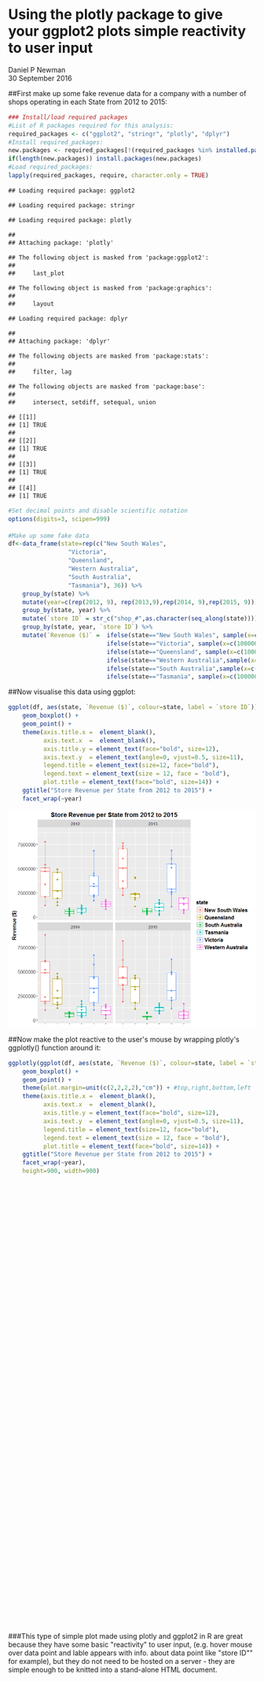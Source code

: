 # Using the plotly package to give your ggplot2 plots simple reactivity to user input
Daniel P Newman  
30 September 2016  

##First make up some fake revenue data for a company with a number of shops operating in each State from 2012 to 2015:

```r
### Install/load required packages
#List of R packages required for this analysis:
required_packages <- c("ggplot2", "stringr", "plotly", "dplyr")
#Install required_packages:
new.packages <- required_packages[!(required_packages %in% installed.packages()[,"Package"])]
if(length(new.packages)) install.packages(new.packages)
#Load required_packages:
lapply(required_packages, require, character.only = TRUE)
```

```
## Loading required package: ggplot2
```

```
## Loading required package: stringr
```

```
## Loading required package: plotly
```

```
## 
## Attaching package: 'plotly'
```

```
## The following object is masked from 'package:ggplot2':
## 
##     last_plot
```

```
## The following object is masked from 'package:graphics':
## 
##     layout
```

```
## Loading required package: dplyr
```

```
## 
## Attaching package: 'dplyr'
```

```
## The following objects are masked from 'package:stats':
## 
##     filter, lag
```

```
## The following objects are masked from 'package:base':
## 
##     intersect, setdiff, setequal, union
```

```
## [[1]]
## [1] TRUE
## 
## [[2]]
## [1] TRUE
## 
## [[3]]
## [1] TRUE
## 
## [[4]]
## [1] TRUE
```

```r
#Set decimal points and disable scientific notation
options(digits=3, scipen=999) 

#Make up some fake data
df<-data_frame(state=rep(c("New South Wales", 
                 "Victoria", 
                 "Queensland",
                 "Western Australia",
                 "South Australia",
                 "Tasmania"), 36)) %>%
    group_by(state) %>%
    mutate(year=c(rep(2012, 9), rep(2013,9),rep(2014, 9),rep(2015, 9))) %>%
    group_by(state, year) %>%
    mutate(`store ID` = str_c("shop_#",as.character(seq_along(state)))) %>%
    group_by(state, year, `store ID`) %>%
    mutate(`Revenue ($)` =  ifelse(state=="New South Wales", sample(x=c(1000000:9000000), 1),
                            ifelse(state=="Victoria", sample(x=c(1000000:7000000), 1),
                            ifelse(state=="Queensland", sample(x=c(1000000:5000000), 1),
                            ifelse(state=="Western Australia",sample(x=c(100000:2000000), 1),
                            ifelse(state=="South Australia",sample(x=c(100000:900000), 1),       
                            ifelse(state=="Tasmania", sample(x=c(100000:2000000), 1), NA)))))))
```

##Now visualise this data using ggplot: 

```r
ggplot(df, aes(state, `Revenue ($)`, colour=state, label = `store ID`)) +
    geom_boxplot() + 
    geom_point() +
    theme(axis.title.x =  element_blank(),
          axis.text.x  =  element_blank(), 
          axis.title.y = element_text(face="bold", size=12),
          axis.text.y  = element_text(angle=0, vjust=0.5, size=11),
          legend.title = element_text(size=12, face="bold"),
          legend.text = element_text(size = 12, face = "bold"),
          plot.title = element_text(face="bold", size=14)) + 
    ggtitle("Store Revenue per State from 2012 to 2015") +
    facet_wrap(~year)
```

![](2016-09-30-plotly-example_files/figure-html/Plot1-1.png)<!-- -->

##Now make the plot reactive to the user's mouse by wrapping plotly's ggplotly() function around it:

```r
ggplotly(ggplot(df, aes(state, `Revenue ($)`, colour=state, label = `store ID`)) +
    geom_boxplot() + 
    geom_point() +
    theme(plot.margin=unit(c(2,2,2,2),"cm")) + #top,right,bottom,left 
    theme(axis.title.x =  element_blank(),
          axis.text.x  =  element_blank(), 
          axis.title.y = element_text(face="bold", size=12),
          axis.text.y  = element_text(angle=0, vjust=0.5, size=11),
          legend.title = element_text(size=12, face="bold"),
          legend.text = element_text(size = 12, face = "bold"),
          plot.title = element_text(face="bold", size=14)) +
    ggtitle("Store Revenue per State from 2012 to 2015") +
    facet_wrap(~year),
    height=900, width=900)
```

<div id="htmlwidget-3e02d2d2ef158336a219" style="width:900px;height:900px;" class="plotly html-widget"></div>
<script type="application/json" data-for="htmlwidget-3e02d2d2ef158336a219">{"x":{"data":[{"x":[1,1,1,1,1,1,1,1,1],"y":[7313343,1731449,8847005,5464241,3763223,7998764,2904799,6166145,4188997],"type":"box","hoverinfo":"y","fillcolor":"rgba(255,255,255,1)","marker":{"opacity":null,"outliercolor":"rgba(0,0,0,1)","line":{"width":1.88976377952756,"color":"rgba(0,0,0,1)"},"size":5.66929133858268},"line":{"color":"rgba(248,118,109,1)","width":1.88976377952756},"name":"New South Wales","legendgroup":"New South Wales","showlegend":true,"xaxis":"x","yaxis":"y"},{"x":[2,2,2,2,2,2,2,2,2],"y":[4989367,4424506,3407838,2908308,3623959,4662990,4275205,3081510,1177359],"type":"box","hoverinfo":"y","fillcolor":"rgba(255,255,255,1)","marker":{"opacity":null,"outliercolor":"rgba(0,0,0,1)","line":{"width":1.88976377952756,"color":"rgba(0,0,0,1)"},"size":5.66929133858268},"line":{"color":"rgba(183,159,0,1)","width":1.88976377952756},"name":"Queensland","legendgroup":"Queensland","showlegend":true,"xaxis":"x","yaxis":"y"},{"x":[3,3,3,3,3,3,3,3,3],"y":[757824,458020,678567,849937,568805,341665,441086,461988,761228],"type":"box","hoverinfo":"y","fillcolor":"rgba(255,255,255,1)","marker":{"opacity":null,"outliercolor":"rgba(0,0,0,1)","line":{"width":1.88976377952756,"color":"rgba(0,0,0,1)"},"size":5.66929133858268},"line":{"color":"rgba(0,186,56,1)","width":1.88976377952756},"name":"South Australia","legendgroup":"South Australia","showlegend":true,"xaxis":"x","yaxis":"y"},{"x":[4,4,4,4,4,4,4,4,4],"y":[146868,1374366,532720,814384,1650289,326607,913982,1848397,102296],"type":"box","hoverinfo":"y","fillcolor":"rgba(255,255,255,1)","marker":{"opacity":null,"outliercolor":"rgba(0,0,0,1)","line":{"width":1.88976377952756,"color":"rgba(0,0,0,1)"},"size":5.66929133858268},"line":{"color":"rgba(0,191,196,1)","width":1.88976377952756},"name":"Tasmania","legendgroup":"Tasmania","showlegend":true,"xaxis":"x","yaxis":"y"},{"x":[5,5,5,5,5,5,5,5,5],"y":[6816973,2981734,6152591,4671577,6601864,4678485,2643062,2729420,5526149],"type":"box","hoverinfo":"y","fillcolor":"rgba(255,255,255,1)","marker":{"opacity":null,"outliercolor":"rgba(0,0,0,1)","line":{"width":1.88976377952756,"color":"rgba(0,0,0,1)"},"size":5.66929133858268},"line":{"color":"rgba(97,156,255,1)","width":1.88976377952756},"name":"Victoria","legendgroup":"Victoria","showlegend":true,"xaxis":"x","yaxis":"y"},{"x":[6,6,6,6,6,6,6,6,6],"y":[1355139,1401606,570122,336740,1411083,1242263,1304108,465611,122699],"type":"box","hoverinfo":"y","fillcolor":"rgba(255,255,255,1)","marker":{"opacity":null,"outliercolor":"rgba(0,0,0,1)","line":{"width":1.88976377952756,"color":"rgba(0,0,0,1)"},"size":5.66929133858268},"line":{"color":"rgba(245,100,227,1)","width":1.88976377952756},"name":"Western Australia","legendgroup":"Western Australia","showlegend":true,"xaxis":"x","yaxis":"y"},{"x":[1,1,1,1,1,1,1,1,1],"y":[8582332,6660871,7462682,4610457,6378403,2636891,7996154,2279011,8643157],"type":"box","hoverinfo":"y","fillcolor":"rgba(255,255,255,1)","marker":{"opacity":null,"outliercolor":"rgba(0,0,0,1)","line":{"width":1.88976377952756,"color":"rgba(0,0,0,1)"},"size":5.66929133858268},"line":{"color":"rgba(248,118,109,1)","width":1.88976377952756},"name":"New South Wales","legendgroup":"New South Wales","showlegend":false,"xaxis":"x2","yaxis":"y"},{"x":[2,2,2,2,2,2,2,2,2],"y":[4475425,1758248,2793813,1274602,4739395,4387394,1783278,3599623,1638226],"type":"box","hoverinfo":"y","fillcolor":"rgba(255,255,255,1)","marker":{"opacity":null,"outliercolor":"rgba(0,0,0,1)","line":{"width":1.88976377952756,"color":"rgba(0,0,0,1)"},"size":5.66929133858268},"line":{"color":"rgba(183,159,0,1)","width":1.88976377952756},"name":"Queensland","legendgroup":"Queensland","showlegend":false,"xaxis":"x2","yaxis":"y"},{"x":[3,3,3,3,3,3,3,3,3],"y":[828476,468467,455436,238737,583943,657346,136881,475137,823784],"type":"box","hoverinfo":"y","fillcolor":"rgba(255,255,255,1)","marker":{"opacity":null,"outliercolor":"rgba(0,0,0,1)","line":{"width":1.88976377952756,"color":"rgba(0,0,0,1)"},"size":5.66929133858268},"line":{"color":"rgba(0,186,56,1)","width":1.88976377952756},"name":"South Australia","legendgroup":"South Australia","showlegend":false,"xaxis":"x2","yaxis":"y"},{"x":[4,4,4,4,4,4,4,4,4],"y":[658621,332227,603198,753438,877942,755878,215063,624096,1795217],"type":"box","hoverinfo":"y","fillcolor":"rgba(255,255,255,1)","marker":{"opacity":null,"outliercolor":"rgba(0,0,0,1)","line":{"width":1.88976377952756,"color":"rgba(0,0,0,1)"},"size":5.66929133858268},"line":{"color":"rgba(0,191,196,1)","width":1.88976377952756},"name":"Tasmania","legendgroup":"Tasmania","showlegend":false,"xaxis":"x2","yaxis":"y"},{"x":[5,5,5,5,5,5,5,5,5],"y":[2724007,4378011,3241166,6498382,4106210,1022292,4490969,2337199,3880887],"type":"box","hoverinfo":"y","fillcolor":"rgba(255,255,255,1)","marker":{"opacity":null,"outliercolor":"rgba(0,0,0,1)","line":{"width":1.88976377952756,"color":"rgba(0,0,0,1)"},"size":5.66929133858268},"line":{"color":"rgba(97,156,255,1)","width":1.88976377952756},"name":"Victoria","legendgroup":"Victoria","showlegend":false,"xaxis":"x2","yaxis":"y"},{"x":[6,6,6,6,6,6,6,6,6],"y":[111648,1820356,1479090,803280,591279,175053,1897822,181642,1110222],"type":"box","hoverinfo":"y","fillcolor":"rgba(255,255,255,1)","marker":{"opacity":null,"outliercolor":"rgba(0,0,0,1)","line":{"width":1.88976377952756,"color":"rgba(0,0,0,1)"},"size":5.66929133858268},"line":{"color":"rgba(245,100,227,1)","width":1.88976377952756},"name":"Western Australia","legendgroup":"Western Australia","showlegend":false,"xaxis":"x2","yaxis":"y"},{"x":[1,1,1,1,1,1,1,1,1],"y":[6021338,1655223,5439082,7385881,4804136,4933584,8705168,7105247,4753527],"type":"box","hoverinfo":"y","fillcolor":"rgba(255,255,255,1)","marker":{"opacity":null,"outliercolor":"rgba(0,0,0,1)","line":{"width":1.88976377952756,"color":"rgba(0,0,0,1)"},"size":5.66929133858268},"line":{"color":"rgba(248,118,109,1)","width":1.88976377952756},"name":"New South Wales","legendgroup":"New South Wales","showlegend":false,"xaxis":"x","yaxis":"y2"},{"x":[2,2,2,2,2,2,2,2,2],"y":[3559351,1207971,4809086,4613683,1003759,4324514,3157916,2866660,3103552],"type":"box","hoverinfo":"y","fillcolor":"rgba(255,255,255,1)","marker":{"opacity":null,"outliercolor":"rgba(0,0,0,1)","line":{"width":1.88976377952756,"color":"rgba(0,0,0,1)"},"size":5.66929133858268},"line":{"color":"rgba(183,159,0,1)","width":1.88976377952756},"name":"Queensland","legendgroup":"Queensland","showlegend":false,"xaxis":"x","yaxis":"y2"},{"x":[3,3,3,3,3,3,3,3,3],"y":[237285,799983,841242,276907,490220,171013,710194,141357,747833],"type":"box","hoverinfo":"y","fillcolor":"rgba(255,255,255,1)","marker":{"opacity":null,"outliercolor":"rgba(0,0,0,1)","line":{"width":1.88976377952756,"color":"rgba(0,0,0,1)"},"size":5.66929133858268},"line":{"color":"rgba(0,186,56,1)","width":1.88976377952756},"name":"South Australia","legendgroup":"South Australia","showlegend":false,"xaxis":"x","yaxis":"y2"},{"x":[4,4,4,4,4,4,4,4,4],"y":[179745,987276,1944491,519176,242665,381267,1418597,1705626,354819],"type":"box","hoverinfo":"y","fillcolor":"rgba(255,255,255,1)","marker":{"opacity":null,"outliercolor":"rgba(0,0,0,1)","line":{"width":1.88976377952756,"color":"rgba(0,0,0,1)"},"size":5.66929133858268},"line":{"color":"rgba(0,191,196,1)","width":1.88976377952756},"name":"Tasmania","legendgroup":"Tasmania","showlegend":false,"xaxis":"x","yaxis":"y2"},{"x":[5,5,5,5,5,5,5,5,5],"y":[3869576,4823623,6455313,1133583,2841300,6816103,5318405,4931984,5160908],"type":"box","hoverinfo":"y","fillcolor":"rgba(255,255,255,1)","marker":{"opacity":null,"outliercolor":"rgba(0,0,0,1)","line":{"width":1.88976377952756,"color":"rgba(0,0,0,1)"},"size":5.66929133858268},"line":{"color":"rgba(97,156,255,1)","width":1.88976377952756},"name":"Victoria","legendgroup":"Victoria","showlegend":false,"xaxis":"x","yaxis":"y2"},{"x":[6,6,6,6,6,6,6,6,6],"y":[1485637,210974,1059854,1558759,1737786,1539514,1679145,410373,325452],"type":"box","hoverinfo":"y","fillcolor":"rgba(255,255,255,1)","marker":{"opacity":null,"outliercolor":"rgba(0,0,0,1)","line":{"width":1.88976377952756,"color":"rgba(0,0,0,1)"},"size":5.66929133858268},"line":{"color":"rgba(245,100,227,1)","width":1.88976377952756},"name":"Western Australia","legendgroup":"Western Australia","showlegend":false,"xaxis":"x","yaxis":"y2"},{"x":[1,1,1,1,1,1,1,1,1],"y":[1089228,6498911,8100485,4057074,7384208,4721676,8752538,3113789,3558434],"type":"box","hoverinfo":"y","fillcolor":"rgba(255,255,255,1)","marker":{"opacity":null,"outliercolor":"rgba(0,0,0,1)","line":{"width":1.88976377952756,"color":"rgba(0,0,0,1)"},"size":5.66929133858268},"line":{"color":"rgba(248,118,109,1)","width":1.88976377952756},"name":"New South Wales","legendgroup":"New South Wales","showlegend":false,"xaxis":"x2","yaxis":"y2"},{"x":[2,2,2,2,2,2,2,2,2],"y":[4239735,4540136,4517924,1923726,1319052,1304241,3313755,1656062,3714695],"type":"box","hoverinfo":"y","fillcolor":"rgba(255,255,255,1)","marker":{"opacity":null,"outliercolor":"rgba(0,0,0,1)","line":{"width":1.88976377952756,"color":"rgba(0,0,0,1)"},"size":5.66929133858268},"line":{"color":"rgba(183,159,0,1)","width":1.88976377952756},"name":"Queensland","legendgroup":"Queensland","showlegend":false,"xaxis":"x2","yaxis":"y2"},{"x":[3,3,3,3,3,3,3,3,3],"y":[231544,145334,860561,670250,442624,208712,744420,827653,438917],"type":"box","hoverinfo":"y","fillcolor":"rgba(255,255,255,1)","marker":{"opacity":null,"outliercolor":"rgba(0,0,0,1)","line":{"width":1.88976377952756,"color":"rgba(0,0,0,1)"},"size":5.66929133858268},"line":{"color":"rgba(0,186,56,1)","width":1.88976377952756},"name":"South Australia","legendgroup":"South Australia","showlegend":false,"xaxis":"x2","yaxis":"y2"},{"x":[4,4,4,4,4,4,4,4,4],"y":[1591416,1893466,330925,1718566,1186320,314319,540861,1579510,1993179],"type":"box","hoverinfo":"y","fillcolor":"rgba(255,255,255,1)","marker":{"opacity":null,"outliercolor":"rgba(0,0,0,1)","line":{"width":1.88976377952756,"color":"rgba(0,0,0,1)"},"size":5.66929133858268},"line":{"color":"rgba(0,191,196,1)","width":1.88976377952756},"name":"Tasmania","legendgroup":"Tasmania","showlegend":false,"xaxis":"x2","yaxis":"y2"},{"x":[5,5,5,5,5,5,5,5,5],"y":[5357163,3776306,2118319,5903113,4556181,5097978,5338314,6021176,5082435],"type":"box","hoverinfo":"y","fillcolor":"rgba(255,255,255,1)","marker":{"opacity":null,"outliercolor":"rgba(0,0,0,1)","line":{"width":1.88976377952756,"color":"rgba(0,0,0,1)"},"size":5.66929133858268},"line":{"color":"rgba(97,156,255,1)","width":1.88976377952756},"name":"Victoria","legendgroup":"Victoria","showlegend":false,"xaxis":"x2","yaxis":"y2"},{"x":[6,6,6,6,6,6,6,6,6],"y":[1847364,1945235,101991,241995,458773,1219145,766228,1706321,711479],"type":"box","hoverinfo":"y","fillcolor":"rgba(255,255,255,1)","marker":{"opacity":null,"outliercolor":"rgba(0,0,0,1)","line":{"width":1.88976377952756,"color":"rgba(0,0,0,1)"},"size":5.66929133858268},"line":{"color":"rgba(245,100,227,1)","width":1.88976377952756},"name":"Western Australia","legendgroup":"Western Australia","showlegend":false,"xaxis":"x2","yaxis":"y2"},{"x":[1,1,1,1,1,1,1,1,1],"y":[7313343,7998764,4188997,1731449,5464241,3763223,6166145,8847005,2904799],"text":["state: New South Wales<br>`Revenue ($)`: 7313343<br>state: New South Wales<br>`store ID`: shop_#1","state: New South Wales<br>`Revenue ($)`: 7998764<br>state: New South Wales<br>`store ID`: shop_#2","state: New South Wales<br>`Revenue ($)`: 4188997<br>state: New South Wales<br>`store ID`: shop_#3","state: New South Wales<br>`Revenue ($)`: 1731449<br>state: New South Wales<br>`store ID`: shop_#4","state: New South Wales<br>`Revenue ($)`: 5464241<br>state: New South Wales<br>`store ID`: shop_#5","state: New South Wales<br>`Revenue ($)`: 3763223<br>state: New South Wales<br>`store ID`: shop_#6","state: New South Wales<br>`Revenue ($)`: 6166145<br>state: New South Wales<br>`store ID`: shop_#7","state: New South Wales<br>`Revenue ($)`: 8847005<br>state: New South Wales<br>`store ID`: shop_#8","state: New South Wales<br>`Revenue ($)`: 2904799<br>state: New South Wales<br>`store ID`: shop_#9"],"key":null,"type":"scatter","mode":"markers","marker":{"autocolorscale":false,"color":"rgba(248,118,109,1)","opacity":1,"size":5.66929133858268,"symbol":"circle","line":{"width":1.88976377952756,"color":"rgba(248,118,109,1)"}},"name":"New South Wales","legendgroup":"New South Wales","showlegend":false,"xaxis":"x","yaxis":"y","hoverinfo":"text"},{"x":[2,2,2,2,2,2,2,2,2],"y":[3407838,3623959,4989367,4662990,4275205,3081510,1177359,2908308,4424506],"text":["state: Queensland<br>`Revenue ($)`: 3407838<br>state: Queensland<br>`store ID`: shop_#1","state: Queensland<br>`Revenue ($)`: 3623959<br>state: Queensland<br>`store ID`: shop_#2","state: Queensland<br>`Revenue ($)`: 4989367<br>state: Queensland<br>`store ID`: shop_#3","state: Queensland<br>`Revenue ($)`: 4662990<br>state: Queensland<br>`store ID`: shop_#4","state: Queensland<br>`Revenue ($)`: 4275205<br>state: Queensland<br>`store ID`: shop_#5","state: Queensland<br>`Revenue ($)`: 3081510<br>state: Queensland<br>`store ID`: shop_#6","state: Queensland<br>`Revenue ($)`: 1177359<br>state: Queensland<br>`store ID`: shop_#7","state: Queensland<br>`Revenue ($)`: 2908308<br>state: Queensland<br>`store ID`: shop_#8","state: Queensland<br>`Revenue ($)`: 4424506<br>state: Queensland<br>`store ID`: shop_#9"],"key":null,"type":"scatter","mode":"markers","marker":{"autocolorscale":false,"color":"rgba(183,159,0,1)","opacity":1,"size":5.66929133858268,"symbol":"circle","line":{"width":1.88976377952756,"color":"rgba(183,159,0,1)"}},"name":"Queensland","legendgroup":"Queensland","showlegend":false,"xaxis":"x","yaxis":"y","hoverinfo":"text"},{"x":[3,3,3,3,3,3,3,3,3],"y":[441086,461988,458020,849937,757824,678567,568805,341665,761228],"text":["state: South Australia<br>`Revenue ($)`: 441086<br>state: South Australia<br>`store ID`: shop_#1","state: South Australia<br>`Revenue ($)`: 461988<br>state: South Australia<br>`store ID`: shop_#2","state: South Australia<br>`Revenue ($)`: 458020<br>state: South Australia<br>`store ID`: shop_#3","state: South Australia<br>`Revenue ($)`: 849937<br>state: South Australia<br>`store ID`: shop_#4","state: South Australia<br>`Revenue ($)`: 757824<br>state: South Australia<br>`store ID`: shop_#5","state: South Australia<br>`Revenue ($)`: 678567<br>state: South Australia<br>`store ID`: shop_#6","state: South Australia<br>`Revenue ($)`: 568805<br>state: South Australia<br>`store ID`: shop_#7","state: South Australia<br>`Revenue ($)`: 341665<br>state: South Australia<br>`store ID`: shop_#8","state: South Australia<br>`Revenue ($)`: 761228<br>state: South Australia<br>`store ID`: shop_#9"],"key":null,"type":"scatter","mode":"markers","marker":{"autocolorscale":false,"color":"rgba(0,186,56,1)","opacity":1,"size":5.66929133858268,"symbol":"circle","line":{"width":1.88976377952756,"color":"rgba(0,186,56,1)"}},"name":"South Australia","legendgroup":"South Australia","showlegend":false,"xaxis":"x","yaxis":"y","hoverinfo":"text"},{"x":[4,4,4,4,4,4,4,4,4],"y":[532720,913982,1374366,1650289,326607,1848397,146868,814384,102296],"text":["state: Tasmania<br>`Revenue ($)`: 532720<br>state: Tasmania<br>`store ID`: shop_#1","state: Tasmania<br>`Revenue ($)`: 913982<br>state: Tasmania<br>`store ID`: shop_#2","state: Tasmania<br>`Revenue ($)`: 1374366<br>state: Tasmania<br>`store ID`: shop_#3","state: Tasmania<br>`Revenue ($)`: 1650289<br>state: Tasmania<br>`store ID`: shop_#4","state: Tasmania<br>`Revenue ($)`: 326607<br>state: Tasmania<br>`store ID`: shop_#5","state: Tasmania<br>`Revenue ($)`: 1848397<br>state: Tasmania<br>`store ID`: shop_#6","state: Tasmania<br>`Revenue ($)`: 146868<br>state: Tasmania<br>`store ID`: shop_#7","state: Tasmania<br>`Revenue ($)`: 814384<br>state: Tasmania<br>`store ID`: shop_#8","state: Tasmania<br>`Revenue ($)`: 102296<br>state: Tasmania<br>`store ID`: shop_#9"],"key":null,"type":"scatter","mode":"markers","marker":{"autocolorscale":false,"color":"rgba(0,191,196,1)","opacity":1,"size":5.66929133858268,"symbol":"circle","line":{"width":1.88976377952756,"color":"rgba(0,191,196,1)"}},"name":"Tasmania","legendgroup":"Tasmania","showlegend":false,"xaxis":"x","yaxis":"y","hoverinfo":"text"},{"x":[5,5,5,5,5,5,5,5,5],"y":[6816973,4671577,6601864,2643062,5526149,4678485,2729420,2981734,6152591],"text":["state: Victoria<br>`Revenue ($)`: 6816973<br>state: Victoria<br>`store ID`: shop_#1","state: Victoria<br>`Revenue ($)`: 4671577<br>state: Victoria<br>`store ID`: shop_#2","state: Victoria<br>`Revenue ($)`: 6601864<br>state: Victoria<br>`store ID`: shop_#3","state: Victoria<br>`Revenue ($)`: 2643062<br>state: Victoria<br>`store ID`: shop_#4","state: Victoria<br>`Revenue ($)`: 5526149<br>state: Victoria<br>`store ID`: shop_#5","state: Victoria<br>`Revenue ($)`: 4678485<br>state: Victoria<br>`store ID`: shop_#6","state: Victoria<br>`Revenue ($)`: 2729420<br>state: Victoria<br>`store ID`: shop_#7","state: Victoria<br>`Revenue ($)`: 2981734<br>state: Victoria<br>`store ID`: shop_#8","state: Victoria<br>`Revenue ($)`: 6152591<br>state: Victoria<br>`store ID`: shop_#9"],"key":null,"type":"scatter","mode":"markers","marker":{"autocolorscale":false,"color":"rgba(97,156,255,1)","opacity":1,"size":5.66929133858268,"symbol":"circle","line":{"width":1.88976377952756,"color":"rgba(97,156,255,1)"}},"name":"Victoria","legendgroup":"Victoria","showlegend":false,"xaxis":"x","yaxis":"y","hoverinfo":"text"},{"x":[6,6,6,6,6,6,6,6,6],"y":[465611,1242263,1355139,1401606,570122,336740,122699,1411083,1304108],"text":["state: Western Australia<br>`Revenue ($)`: 465611<br>state: Western Australia<br>`store ID`: shop_#1","state: Western Australia<br>`Revenue ($)`: 1242263<br>state: Western Australia<br>`store ID`: shop_#2","state: Western Australia<br>`Revenue ($)`: 1355139<br>state: Western Australia<br>`store ID`: shop_#3","state: Western Australia<br>`Revenue ($)`: 1401606<br>state: Western Australia<br>`store ID`: shop_#4","state: Western Australia<br>`Revenue ($)`: 570122<br>state: Western Australia<br>`store ID`: shop_#5","state: Western Australia<br>`Revenue ($)`: 336740<br>state: Western Australia<br>`store ID`: shop_#6","state: Western Australia<br>`Revenue ($)`: 122699<br>state: Western Australia<br>`store ID`: shop_#7","state: Western Australia<br>`Revenue ($)`: 1411083<br>state: Western Australia<br>`store ID`: shop_#8","state: Western Australia<br>`Revenue ($)`: 1304108<br>state: Western Australia<br>`store ID`: shop_#9"],"key":null,"type":"scatter","mode":"markers","marker":{"autocolorscale":false,"color":"rgba(245,100,227,1)","opacity":1,"size":5.66929133858268,"symbol":"circle","line":{"width":1.88976377952756,"color":"rgba(245,100,227,1)"}},"name":"Western Australia","legendgroup":"Western Australia","showlegend":false,"xaxis":"x","yaxis":"y","hoverinfo":"text"},{"x":[1,1,1,1,1,1,1,1,1],"y":[8582332,2636891,8643157,6660871,4610457,6378403,2279011,7462682,7996154],"text":["state: New South Wales<br>`Revenue ($)`: 8582332<br>state: New South Wales<br>`store ID`: shop_#1","state: New South Wales<br>`Revenue ($)`: 2636891<br>state: New South Wales<br>`store ID`: shop_#2","state: New South Wales<br>`Revenue ($)`: 8643157<br>state: New South Wales<br>`store ID`: shop_#3","state: New South Wales<br>`Revenue ($)`: 6660871<br>state: New South Wales<br>`store ID`: shop_#4","state: New South Wales<br>`Revenue ($)`: 4610457<br>state: New South Wales<br>`store ID`: shop_#5","state: New South Wales<br>`Revenue ($)`: 6378403<br>state: New South Wales<br>`store ID`: shop_#6","state: New South Wales<br>`Revenue ($)`: 2279011<br>state: New South Wales<br>`store ID`: shop_#7","state: New South Wales<br>`Revenue ($)`: 7462682<br>state: New South Wales<br>`store ID`: shop_#8","state: New South Wales<br>`Revenue ($)`: 7996154<br>state: New South Wales<br>`store ID`: shop_#9"],"key":null,"type":"scatter","mode":"markers","marker":{"autocolorscale":false,"color":"rgba(248,118,109,1)","opacity":1,"size":5.66929133858268,"symbol":"circle","line":{"width":1.88976377952756,"color":"rgba(248,118,109,1)"}},"name":"New South Wales","legendgroup":"New South Wales","showlegend":false,"xaxis":"x2","yaxis":"y","hoverinfo":"text"},{"x":[2,2,2,2,2,2,2,2,2],"y":[2793813,4739395,4475425,4387394,1783278,3599623,1638226,1274602,1758248],"text":["state: Queensland<br>`Revenue ($)`: 2793813<br>state: Queensland<br>`store ID`: shop_#1","state: Queensland<br>`Revenue ($)`: 4739395<br>state: Queensland<br>`store ID`: shop_#2","state: Queensland<br>`Revenue ($)`: 4475425<br>state: Queensland<br>`store ID`: shop_#3","state: Queensland<br>`Revenue ($)`: 4387394<br>state: Queensland<br>`store ID`: shop_#4","state: Queensland<br>`Revenue ($)`: 1783278<br>state: Queensland<br>`store ID`: shop_#5","state: Queensland<br>`Revenue ($)`: 3599623<br>state: Queensland<br>`store ID`: shop_#6","state: Queensland<br>`Revenue ($)`: 1638226<br>state: Queensland<br>`store ID`: shop_#7","state: Queensland<br>`Revenue ($)`: 1274602<br>state: Queensland<br>`store ID`: shop_#8","state: Queensland<br>`Revenue ($)`: 1758248<br>state: Queensland<br>`store ID`: shop_#9"],"key":null,"type":"scatter","mode":"markers","marker":{"autocolorscale":false,"color":"rgba(183,159,0,1)","opacity":1,"size":5.66929133858268,"symbol":"circle","line":{"width":1.88976377952756,"color":"rgba(183,159,0,1)"}},"name":"Queensland","legendgroup":"Queensland","showlegend":false,"xaxis":"x2","yaxis":"y","hoverinfo":"text"},{"x":[3,3,3,3,3,3,3,3,3],"y":[136881,475137,468467,238737,828476,455436,583943,657346,823784],"text":["state: South Australia<br>`Revenue ($)`: 136881<br>state: South Australia<br>`store ID`: shop_#1","state: South Australia<br>`Revenue ($)`: 475137<br>state: South Australia<br>`store ID`: shop_#2","state: South Australia<br>`Revenue ($)`: 468467<br>state: South Australia<br>`store ID`: shop_#3","state: South Australia<br>`Revenue ($)`: 238737<br>state: South Australia<br>`store ID`: shop_#4","state: South Australia<br>`Revenue ($)`: 828476<br>state: South Australia<br>`store ID`: shop_#5","state: South Australia<br>`Revenue ($)`: 455436<br>state: South Australia<br>`store ID`: shop_#6","state: South Australia<br>`Revenue ($)`: 583943<br>state: South Australia<br>`store ID`: shop_#7","state: South Australia<br>`Revenue ($)`: 657346<br>state: South Australia<br>`store ID`: shop_#8","state: South Australia<br>`Revenue ($)`: 823784<br>state: South Australia<br>`store ID`: shop_#9"],"key":null,"type":"scatter","mode":"markers","marker":{"autocolorscale":false,"color":"rgba(0,186,56,1)","opacity":1,"size":5.66929133858268,"symbol":"circle","line":{"width":1.88976377952756,"color":"rgba(0,186,56,1)"}},"name":"South Australia","legendgroup":"South Australia","showlegend":false,"xaxis":"x2","yaxis":"y","hoverinfo":"text"},{"x":[4,4,4,4,4,4,4,4,4],"y":[603198,215063,332227,877942,755878,624096,658621,753438,1795217],"text":["state: Tasmania<br>`Revenue ($)`: 603198<br>state: Tasmania<br>`store ID`: shop_#1","state: Tasmania<br>`Revenue ($)`: 215063<br>state: Tasmania<br>`store ID`: shop_#2","state: Tasmania<br>`Revenue ($)`: 332227<br>state: Tasmania<br>`store ID`: shop_#3","state: Tasmania<br>`Revenue ($)`: 877942<br>state: Tasmania<br>`store ID`: shop_#4","state: Tasmania<br>`Revenue ($)`: 755878<br>state: Tasmania<br>`store ID`: shop_#5","state: Tasmania<br>`Revenue ($)`: 624096<br>state: Tasmania<br>`store ID`: shop_#6","state: Tasmania<br>`Revenue ($)`: 658621<br>state: Tasmania<br>`store ID`: shop_#7","state: Tasmania<br>`Revenue ($)`: 753438<br>state: Tasmania<br>`store ID`: shop_#8","state: Tasmania<br>`Revenue ($)`: 1795217<br>state: Tasmania<br>`store ID`: shop_#9"],"key":null,"type":"scatter","mode":"markers","marker":{"autocolorscale":false,"color":"rgba(0,191,196,1)","opacity":1,"size":5.66929133858268,"symbol":"circle","line":{"width":1.88976377952756,"color":"rgba(0,191,196,1)"}},"name":"Tasmania","legendgroup":"Tasmania","showlegend":false,"xaxis":"x2","yaxis":"y","hoverinfo":"text"},{"x":[5,5,5,5,5,5,5,5,5],"y":[2724007,6498382,4106210,4490969,3880887,1022292,2337199,4378011,3241166],"text":["state: Victoria<br>`Revenue ($)`: 2724007<br>state: Victoria<br>`store ID`: shop_#1","state: Victoria<br>`Revenue ($)`: 6498382<br>state: Victoria<br>`store ID`: shop_#2","state: Victoria<br>`Revenue ($)`: 4106210<br>state: Victoria<br>`store ID`: shop_#3","state: Victoria<br>`Revenue ($)`: 4490969<br>state: Victoria<br>`store ID`: shop_#4","state: Victoria<br>`Revenue ($)`: 3880887<br>state: Victoria<br>`store ID`: shop_#5","state: Victoria<br>`Revenue ($)`: 1022292<br>state: Victoria<br>`store ID`: shop_#6","state: Victoria<br>`Revenue ($)`: 2337199<br>state: Victoria<br>`store ID`: shop_#7","state: Victoria<br>`Revenue ($)`: 4378011<br>state: Victoria<br>`store ID`: shop_#8","state: Victoria<br>`Revenue ($)`: 3241166<br>state: Victoria<br>`store ID`: shop_#9"],"key":null,"type":"scatter","mode":"markers","marker":{"autocolorscale":false,"color":"rgba(97,156,255,1)","opacity":1,"size":5.66929133858268,"symbol":"circle","line":{"width":1.88976377952756,"color":"rgba(97,156,255,1)"}},"name":"Victoria","legendgroup":"Victoria","showlegend":false,"xaxis":"x2","yaxis":"y","hoverinfo":"text"},{"x":[6,6,6,6,6,6,6,6,6],"y":[181642,175053,111648,1820356,1479090,803280,1110222,591279,1897822],"text":["state: Western Australia<br>`Revenue ($)`: 181642<br>state: Western Australia<br>`store ID`: shop_#1","state: Western Australia<br>`Revenue ($)`: 175053<br>state: Western Australia<br>`store ID`: shop_#2","state: Western Australia<br>`Revenue ($)`: 111648<br>state: Western Australia<br>`store ID`: shop_#3","state: Western Australia<br>`Revenue ($)`: 1820356<br>state: Western Australia<br>`store ID`: shop_#4","state: Western Australia<br>`Revenue ($)`: 1479090<br>state: Western Australia<br>`store ID`: shop_#5","state: Western Australia<br>`Revenue ($)`: 803280<br>state: Western Australia<br>`store ID`: shop_#6","state: Western Australia<br>`Revenue ($)`: 1110222<br>state: Western Australia<br>`store ID`: shop_#7","state: Western Australia<br>`Revenue ($)`: 591279<br>state: Western Australia<br>`store ID`: shop_#8","state: Western Australia<br>`Revenue ($)`: 1897822<br>state: Western Australia<br>`store ID`: shop_#9"],"key":null,"type":"scatter","mode":"markers","marker":{"autocolorscale":false,"color":"rgba(245,100,227,1)","opacity":1,"size":5.66929133858268,"symbol":"circle","line":{"width":1.88976377952756,"color":"rgba(245,100,227,1)"}},"name":"Western Australia","legendgroup":"Western Australia","showlegend":false,"xaxis":"x2","yaxis":"y","hoverinfo":"text"},{"x":[1,1,1,1,1,1,1,1,1],"y":[6021338,4933584,4753527,1655223,7385881,4804136,7105247,5439082,8705168],"text":["state: New South Wales<br>`Revenue ($)`: 6021338<br>state: New South Wales<br>`store ID`: shop_#1","state: New South Wales<br>`Revenue ($)`: 4933584<br>state: New South Wales<br>`store ID`: shop_#2","state: New South Wales<br>`Revenue ($)`: 4753527<br>state: New South Wales<br>`store ID`: shop_#3","state: New South Wales<br>`Revenue ($)`: 1655223<br>state: New South Wales<br>`store ID`: shop_#4","state: New South Wales<br>`Revenue ($)`: 7385881<br>state: New South Wales<br>`store ID`: shop_#5","state: New South Wales<br>`Revenue ($)`: 4804136<br>state: New South Wales<br>`store ID`: shop_#6","state: New South Wales<br>`Revenue ($)`: 7105247<br>state: New South Wales<br>`store ID`: shop_#7","state: New South Wales<br>`Revenue ($)`: 5439082<br>state: New South Wales<br>`store ID`: shop_#8","state: New South Wales<br>`Revenue ($)`: 8705168<br>state: New South Wales<br>`store ID`: shop_#9"],"key":null,"type":"scatter","mode":"markers","marker":{"autocolorscale":false,"color":"rgba(248,118,109,1)","opacity":1,"size":5.66929133858268,"symbol":"circle","line":{"width":1.88976377952756,"color":"rgba(248,118,109,1)"}},"name":"New South Wales","legendgroup":"New South Wales","showlegend":false,"xaxis":"x","yaxis":"y2","hoverinfo":"text"},{"x":[2,2,2,2,2,2,2,2,2],"y":[4809086,1003759,3559351,4324514,3157916,2866660,3103552,4613683,1207971],"text":["state: Queensland<br>`Revenue ($)`: 4809086<br>state: Queensland<br>`store ID`: shop_#1","state: Queensland<br>`Revenue ($)`: 1003759<br>state: Queensland<br>`store ID`: shop_#2","state: Queensland<br>`Revenue ($)`: 3559351<br>state: Queensland<br>`store ID`: shop_#3","state: Queensland<br>`Revenue ($)`: 4324514<br>state: Queensland<br>`store ID`: shop_#4","state: Queensland<br>`Revenue ($)`: 3157916<br>state: Queensland<br>`store ID`: shop_#5","state: Queensland<br>`Revenue ($)`: 2866660<br>state: Queensland<br>`store ID`: shop_#6","state: Queensland<br>`Revenue ($)`: 3103552<br>state: Queensland<br>`store ID`: shop_#7","state: Queensland<br>`Revenue ($)`: 4613683<br>state: Queensland<br>`store ID`: shop_#8","state: Queensland<br>`Revenue ($)`: 1207971<br>state: Queensland<br>`store ID`: shop_#9"],"key":null,"type":"scatter","mode":"markers","marker":{"autocolorscale":false,"color":"rgba(183,159,0,1)","opacity":1,"size":5.66929133858268,"symbol":"circle","line":{"width":1.88976377952756,"color":"rgba(183,159,0,1)"}},"name":"Queensland","legendgroup":"Queensland","showlegend":false,"xaxis":"x","yaxis":"y2","hoverinfo":"text"},{"x":[3,3,3,3,3,3,3,3,3],"y":[710194,141357,799983,276907,237285,841242,490220,171013,747833],"text":["state: South Australia<br>`Revenue ($)`: 710194<br>state: South Australia<br>`store ID`: shop_#1","state: South Australia<br>`Revenue ($)`: 141357<br>state: South Australia<br>`store ID`: shop_#2","state: South Australia<br>`Revenue ($)`: 799983<br>state: South Australia<br>`store ID`: shop_#3","state: South Australia<br>`Revenue ($)`: 276907<br>state: South Australia<br>`store ID`: shop_#4","state: South Australia<br>`Revenue ($)`: 237285<br>state: South Australia<br>`store ID`: shop_#5","state: South Australia<br>`Revenue ($)`: 841242<br>state: South Australia<br>`store ID`: shop_#6","state: South Australia<br>`Revenue ($)`: 490220<br>state: South Australia<br>`store ID`: shop_#7","state: South Australia<br>`Revenue ($)`: 171013<br>state: South Australia<br>`store ID`: shop_#8","state: South Australia<br>`Revenue ($)`: 747833<br>state: South Australia<br>`store ID`: shop_#9"],"key":null,"type":"scatter","mode":"markers","marker":{"autocolorscale":false,"color":"rgba(0,186,56,1)","opacity":1,"size":5.66929133858268,"symbol":"circle","line":{"width":1.88976377952756,"color":"rgba(0,186,56,1)"}},"name":"South Australia","legendgroup":"South Australia","showlegend":false,"xaxis":"x","yaxis":"y2","hoverinfo":"text"},{"x":[4,4,4,4,4,4,4,4,4],"y":[1944491,1418597,987276,242665,381267,1705626,179745,519176,354819],"text":["state: Tasmania<br>`Revenue ($)`: 1944491<br>state: Tasmania<br>`store ID`: shop_#1","state: Tasmania<br>`Revenue ($)`: 1418597<br>state: Tasmania<br>`store ID`: shop_#2","state: Tasmania<br>`Revenue ($)`: 987276<br>state: Tasmania<br>`store ID`: shop_#3","state: Tasmania<br>`Revenue ($)`: 242665<br>state: Tasmania<br>`store ID`: shop_#4","state: Tasmania<br>`Revenue ($)`: 381267<br>state: Tasmania<br>`store ID`: shop_#5","state: Tasmania<br>`Revenue ($)`: 1705626<br>state: Tasmania<br>`store ID`: shop_#6","state: Tasmania<br>`Revenue ($)`: 179745<br>state: Tasmania<br>`store ID`: shop_#7","state: Tasmania<br>`Revenue ($)`: 519176<br>state: Tasmania<br>`store ID`: shop_#8","state: Tasmania<br>`Revenue ($)`: 354819<br>state: Tasmania<br>`store ID`: shop_#9"],"key":null,"type":"scatter","mode":"markers","marker":{"autocolorscale":false,"color":"rgba(0,191,196,1)","opacity":1,"size":5.66929133858268,"symbol":"circle","line":{"width":1.88976377952756,"color":"rgba(0,191,196,1)"}},"name":"Tasmania","legendgroup":"Tasmania","showlegend":false,"xaxis":"x","yaxis":"y2","hoverinfo":"text"},{"x":[5,5,5,5,5,5,5,5,5],"y":[3869576,1133583,2841300,5318405,5160908,6816103,4931984,4823623,6455313],"text":["state: Victoria<br>`Revenue ($)`: 3869576<br>state: Victoria<br>`store ID`: shop_#1","state: Victoria<br>`Revenue ($)`: 1133583<br>state: Victoria<br>`store ID`: shop_#2","state: Victoria<br>`Revenue ($)`: 2841300<br>state: Victoria<br>`store ID`: shop_#3","state: Victoria<br>`Revenue ($)`: 5318405<br>state: Victoria<br>`store ID`: shop_#4","state: Victoria<br>`Revenue ($)`: 5160908<br>state: Victoria<br>`store ID`: shop_#5","state: Victoria<br>`Revenue ($)`: 6816103<br>state: Victoria<br>`store ID`: shop_#6","state: Victoria<br>`Revenue ($)`: 4931984<br>state: Victoria<br>`store ID`: shop_#7","state: Victoria<br>`Revenue ($)`: 4823623<br>state: Victoria<br>`store ID`: shop_#8","state: Victoria<br>`Revenue ($)`: 6455313<br>state: Victoria<br>`store ID`: shop_#9"],"key":null,"type":"scatter","mode":"markers","marker":{"autocolorscale":false,"color":"rgba(97,156,255,1)","opacity":1,"size":5.66929133858268,"symbol":"circle","line":{"width":1.88976377952756,"color":"rgba(97,156,255,1)"}},"name":"Victoria","legendgroup":"Victoria","showlegend":false,"xaxis":"x","yaxis":"y2","hoverinfo":"text"},{"x":[6,6,6,6,6,6,6,6,6],"y":[410373,1539514,1485637,210974,1059854,1558759,325452,1737786,1679145],"text":["state: Western Australia<br>`Revenue ($)`: 410373<br>state: Western Australia<br>`store ID`: shop_#1","state: Western Australia<br>`Revenue ($)`: 1539514<br>state: Western Australia<br>`store ID`: shop_#2","state: Western Australia<br>`Revenue ($)`: 1485637<br>state: Western Australia<br>`store ID`: shop_#3","state: Western Australia<br>`Revenue ($)`: 210974<br>state: Western Australia<br>`store ID`: shop_#4","state: Western Australia<br>`Revenue ($)`: 1059854<br>state: Western Australia<br>`store ID`: shop_#5","state: Western Australia<br>`Revenue ($)`: 1558759<br>state: Western Australia<br>`store ID`: shop_#6","state: Western Australia<br>`Revenue ($)`: 325452<br>state: Western Australia<br>`store ID`: shop_#7","state: Western Australia<br>`Revenue ($)`: 1737786<br>state: Western Australia<br>`store ID`: shop_#8","state: Western Australia<br>`Revenue ($)`: 1679145<br>state: Western Australia<br>`store ID`: shop_#9"],"key":null,"type":"scatter","mode":"markers","marker":{"autocolorscale":false,"color":"rgba(245,100,227,1)","opacity":1,"size":5.66929133858268,"symbol":"circle","line":{"width":1.88976377952756,"color":"rgba(245,100,227,1)"}},"name":"Western Australia","legendgroup":"Western Australia","showlegend":false,"xaxis":"x","yaxis":"y2","hoverinfo":"text"},{"x":[1,1,1,1,1,1,1,1,1],"y":[1089228,4721676,3558434,6498911,4057074,7384208,3113789,8100485,8752538],"text":["state: New South Wales<br>`Revenue ($)`: 1089228<br>state: New South Wales<br>`store ID`: shop_#1","state: New South Wales<br>`Revenue ($)`: 4721676<br>state: New South Wales<br>`store ID`: shop_#2","state: New South Wales<br>`Revenue ($)`: 3558434<br>state: New South Wales<br>`store ID`: shop_#3","state: New South Wales<br>`Revenue ($)`: 6498911<br>state: New South Wales<br>`store ID`: shop_#4","state: New South Wales<br>`Revenue ($)`: 4057074<br>state: New South Wales<br>`store ID`: shop_#5","state: New South Wales<br>`Revenue ($)`: 7384208<br>state: New South Wales<br>`store ID`: shop_#6","state: New South Wales<br>`Revenue ($)`: 3113789<br>state: New South Wales<br>`store ID`: shop_#7","state: New South Wales<br>`Revenue ($)`: 8100485<br>state: New South Wales<br>`store ID`: shop_#8","state: New South Wales<br>`Revenue ($)`: 8752538<br>state: New South Wales<br>`store ID`: shop_#9"],"key":null,"type":"scatter","mode":"markers","marker":{"autocolorscale":false,"color":"rgba(248,118,109,1)","opacity":1,"size":5.66929133858268,"symbol":"circle","line":{"width":1.88976377952756,"color":"rgba(248,118,109,1)"}},"name":"New South Wales","legendgroup":"New South Wales","showlegend":false,"xaxis":"x2","yaxis":"y2","hoverinfo":"text"},{"x":[2,2,2,2,2,2,2,2,2],"y":[4517924,1319052,4239735,1304241,3313755,1656062,3714695,1923726,4540136],"text":["state: Queensland<br>`Revenue ($)`: 4517924<br>state: Queensland<br>`store ID`: shop_#1","state: Queensland<br>`Revenue ($)`: 1319052<br>state: Queensland<br>`store ID`: shop_#2","state: Queensland<br>`Revenue ($)`: 4239735<br>state: Queensland<br>`store ID`: shop_#3","state: Queensland<br>`Revenue ($)`: 1304241<br>state: Queensland<br>`store ID`: shop_#4","state: Queensland<br>`Revenue ($)`: 3313755<br>state: Queensland<br>`store ID`: shop_#5","state: Queensland<br>`Revenue ($)`: 1656062<br>state: Queensland<br>`store ID`: shop_#6","state: Queensland<br>`Revenue ($)`: 3714695<br>state: Queensland<br>`store ID`: shop_#7","state: Queensland<br>`Revenue ($)`: 1923726<br>state: Queensland<br>`store ID`: shop_#8","state: Queensland<br>`Revenue ($)`: 4540136<br>state: Queensland<br>`store ID`: shop_#9"],"key":null,"type":"scatter","mode":"markers","marker":{"autocolorscale":false,"color":"rgba(183,159,0,1)","opacity":1,"size":5.66929133858268,"symbol":"circle","line":{"width":1.88976377952756,"color":"rgba(183,159,0,1)"}},"name":"Queensland","legendgroup":"Queensland","showlegend":false,"xaxis":"x2","yaxis":"y2","hoverinfo":"text"},{"x":[3,3,3,3,3,3,3,3,3],"y":[744420,827653,145334,670250,231544,860561,442624,208712,438917],"text":["state: South Australia<br>`Revenue ($)`: 744420<br>state: South Australia<br>`store ID`: shop_#1","state: South Australia<br>`Revenue ($)`: 827653<br>state: South Australia<br>`store ID`: shop_#2","state: South Australia<br>`Revenue ($)`: 145334<br>state: South Australia<br>`store ID`: shop_#3","state: South Australia<br>`Revenue ($)`: 670250<br>state: South Australia<br>`store ID`: shop_#4","state: South Australia<br>`Revenue ($)`: 231544<br>state: South Australia<br>`store ID`: shop_#5","state: South Australia<br>`Revenue ($)`: 860561<br>state: South Australia<br>`store ID`: shop_#6","state: South Australia<br>`Revenue ($)`: 442624<br>state: South Australia<br>`store ID`: shop_#7","state: South Australia<br>`Revenue ($)`: 208712<br>state: South Australia<br>`store ID`: shop_#8","state: South Australia<br>`Revenue ($)`: 438917<br>state: South Australia<br>`store ID`: shop_#9"],"key":null,"type":"scatter","mode":"markers","marker":{"autocolorscale":false,"color":"rgba(0,186,56,1)","opacity":1,"size":5.66929133858268,"symbol":"circle","line":{"width":1.88976377952756,"color":"rgba(0,186,56,1)"}},"name":"South Australia","legendgroup":"South Australia","showlegend":false,"xaxis":"x2","yaxis":"y2","hoverinfo":"text"},{"x":[4,4,4,4,4,4,4,4,4],"y":[330925,540861,1893466,1186320,314319,1579510,1591416,1718566,1993179],"text":["state: Tasmania<br>`Revenue ($)`: 330925<br>state: Tasmania<br>`store ID`: shop_#1","state: Tasmania<br>`Revenue ($)`: 540861<br>state: Tasmania<br>`store ID`: shop_#2","state: Tasmania<br>`Revenue ($)`: 1893466<br>state: Tasmania<br>`store ID`: shop_#3","state: Tasmania<br>`Revenue ($)`: 1186320<br>state: Tasmania<br>`store ID`: shop_#4","state: Tasmania<br>`Revenue ($)`: 314319<br>state: Tasmania<br>`store ID`: shop_#5","state: Tasmania<br>`Revenue ($)`: 1579510<br>state: Tasmania<br>`store ID`: shop_#6","state: Tasmania<br>`Revenue ($)`: 1591416<br>state: Tasmania<br>`store ID`: shop_#7","state: Tasmania<br>`Revenue ($)`: 1718566<br>state: Tasmania<br>`store ID`: shop_#8","state: Tasmania<br>`Revenue ($)`: 1993179<br>state: Tasmania<br>`store ID`: shop_#9"],"key":null,"type":"scatter","mode":"markers","marker":{"autocolorscale":false,"color":"rgba(0,191,196,1)","opacity":1,"size":5.66929133858268,"symbol":"circle","line":{"width":1.88976377952756,"color":"rgba(0,191,196,1)"}},"name":"Tasmania","legendgroup":"Tasmania","showlegend":false,"xaxis":"x2","yaxis":"y2","hoverinfo":"text"},{"x":[5,5,5,5,5,5,5,5,5],"y":[5357163,5903113,4556181,5338314,5082435,5097978,6021176,3776306,2118319],"text":["state: Victoria<br>`Revenue ($)`: 5357163<br>state: Victoria<br>`store ID`: shop_#1","state: Victoria<br>`Revenue ($)`: 5903113<br>state: Victoria<br>`store ID`: shop_#2","state: Victoria<br>`Revenue ($)`: 4556181<br>state: Victoria<br>`store ID`: shop_#3","state: Victoria<br>`Revenue ($)`: 5338314<br>state: Victoria<br>`store ID`: shop_#4","state: Victoria<br>`Revenue ($)`: 5082435<br>state: Victoria<br>`store ID`: shop_#5","state: Victoria<br>`Revenue ($)`: 5097978<br>state: Victoria<br>`store ID`: shop_#6","state: Victoria<br>`Revenue ($)`: 6021176<br>state: Victoria<br>`store ID`: shop_#7","state: Victoria<br>`Revenue ($)`: 3776306<br>state: Victoria<br>`store ID`: shop_#8","state: Victoria<br>`Revenue ($)`: 2118319<br>state: Victoria<br>`store ID`: shop_#9"],"key":null,"type":"scatter","mode":"markers","marker":{"autocolorscale":false,"color":"rgba(97,156,255,1)","opacity":1,"size":5.66929133858268,"symbol":"circle","line":{"width":1.88976377952756,"color":"rgba(97,156,255,1)"}},"name":"Victoria","legendgroup":"Victoria","showlegend":false,"xaxis":"x2","yaxis":"y2","hoverinfo":"text"},{"x":[6,6,6,6,6,6,6,6,6],"y":[1706321,1219145,1847364,1945235,101991,241995,711479,458773,766228],"text":["state: Western Australia<br>`Revenue ($)`: 1706321<br>state: Western Australia<br>`store ID`: shop_#1","state: Western Australia<br>`Revenue ($)`: 1219145<br>state: Western Australia<br>`store ID`: shop_#2","state: Western Australia<br>`Revenue ($)`: 1847364<br>state: Western Australia<br>`store ID`: shop_#3","state: Western Australia<br>`Revenue ($)`: 1945235<br>state: Western Australia<br>`store ID`: shop_#4","state: Western Australia<br>`Revenue ($)`: 101991<br>state: Western Australia<br>`store ID`: shop_#5","state: Western Australia<br>`Revenue ($)`: 241995<br>state: Western Australia<br>`store ID`: shop_#6","state: Western Australia<br>`Revenue ($)`: 711479<br>state: Western Australia<br>`store ID`: shop_#7","state: Western Australia<br>`Revenue ($)`: 458773<br>state: Western Australia<br>`store ID`: shop_#8","state: Western Australia<br>`Revenue ($)`: 766228<br>state: Western Australia<br>`store ID`: shop_#9"],"key":null,"type":"scatter","mode":"markers","marker":{"autocolorscale":false,"color":"rgba(245,100,227,1)","opacity":1,"size":5.66929133858268,"symbol":"circle","line":{"width":1.88976377952756,"color":"rgba(245,100,227,1)"}},"name":"Western Australia","legendgroup":"Western Australia","showlegend":false,"xaxis":"x2","yaxis":"y2","hoverinfo":"text"}],"layout":{"margin":{"b":79.243519217632,"l":146.32529588845,"t":121.876977083967,"r":75.5905511811023},"plot_bgcolor":"rgba(235,235,235,1)","paper_bgcolor":"rgba(255,255,255,1)","font":{"color":"rgba(0,0,0,1)","family":"","size":14.6118721461187},"title":"<b> Store Revenue per State from 2012 to 2015 \u003c/b>","titlefont":{"color":"rgba(0,0,0,1)","family":"","size":18.5969281859693},"xaxis":{"type":"linear","autorange":false,"tickmode":"array","range":[0.4,6.6],"ticktext":["New South Wales","Queensland","South Australia","Tasmania","Victoria","Western Australia"],"tickvals":[1,2,3,4,5,6],"ticks":"outside","tickcolor":"rgba(51,51,51,1)","ticklen":3.65296803652968,"tickwidth":0.66417600664176,"showticklabels":false,"tickfont":{"color":null,"family":null,"size":0},"tickangle":-0,"showline":false,"linecolor":null,"linewidth":0,"showgrid":true,"domain":[0,0.490487062404871],"gridcolor":"rgba(255,255,255,1)","gridwidth":0.66417600664176,"zeroline":false,"anchor":"y2","title":"","titlefont":{"color":null,"family":null,"size":0},"hoverformat":".2f"},"yaxis":{"type":"linear","autorange":false,"tickmode":"array","range":[-335259.7,9284255.7],"ticktext":["0","2500000","5000000","7500000"],"tickvals":[0,2500000,5000000,7500000],"ticks":"outside","tickcolor":"rgba(51,51,51,1)","ticklen":3.65296803652968,"tickwidth":0.66417600664176,"showticklabels":true,"tickfont":{"color":"rgba(77,77,77,1)","family":"","size":14.6118721461187},"tickangle":-0,"showline":false,"linecolor":null,"linewidth":0,"showgrid":true,"domain":[0.528267014568384,1],"gridcolor":"rgba(255,255,255,1)","gridwidth":0.66417600664176,"zeroline":false,"anchor":"x","title":"","titlefont":{"color":"rgba(0,0,0,1)","family":"","size":15.9402241594022},"hoverformat":".2f"},"annotations":[{"text":"<b> Revenue ($) \u003c/b>","x":-0.143018368617684,"y":0.5,"showarrow":false,"ax":0,"ay":0,"font":{"color":"rgba(0,0,0,1)","family":"","size":15.9402241594022},"xref":"paper","yref":"paper","textangle":-90,"xanchor":"center","yanchor":"middle","annotationType":"axis"},{"text":"2012","x":0.245243531202435,"y":1,"showarrow":false,"ax":0,"ay":0,"font":{"color":"rgba(26,26,26,1)","family":"","size":11.689497716895},"xref":"paper","yref":"paper","textangle":-0,"xanchor":"center","yanchor":"bottom"},{"text":"2013","x":0.754756468797565,"y":1,"showarrow":false,"ax":0,"ay":0,"font":{"color":"rgba(26,26,26,1)","family":"","size":11.689497716895},"xref":"paper","yref":"paper","textangle":-0,"xanchor":"center","yanchor":"bottom"},{"text":"2014","x":0.245243531202435,"y":0.471732985431616,"showarrow":false,"ax":0,"ay":0,"font":{"color":"rgba(26,26,26,1)","family":"","size":11.689497716895},"xref":"paper","yref":"paper","textangle":-0,"xanchor":"center","yanchor":"bottom"},{"text":"2015","x":0.754756468797565,"y":0.471732985431616,"showarrow":false,"ax":0,"ay":0,"font":{"color":"rgba(26,26,26,1)","family":"","size":11.689497716895},"xref":"paper","yref":"paper","textangle":-0,"xanchor":"center","yanchor":"bottom"},{"text":"state","x":1.02,"y":1,"showarrow":false,"ax":0,"ay":0,"font":{"color":"rgba(0,0,0,1)","family":"","size":15.9402241594022},"xref":"paper","yref":"paper","textangle":-0,"xanchor":"left","yanchor":"top"}],"shapes":[{"type":"rect","fillcolor":null,"line":{"color":null,"width":0,"linetype":[]},"yref":"paper","xref":"paper","x0":0,"x1":0.490487062404871,"y0":0.528267014568384,"y1":1},{"type":"rect","fillcolor":"rgba(217,217,217,1)","line":{"color":"transparent","width":0.66417600664176,"linetype":"solid"},"yref":"paper","xref":"paper","x0":0,"x1":0.490487062404871,"y0":1,"y1":1.04949381327334},{"type":"rect","fillcolor":null,"line":{"color":null,"width":0,"linetype":[]},"yref":"paper","xref":"paper","x0":0.509512937595129,"x1":1,"y0":0.528267014568384,"y1":1},{"type":"rect","fillcolor":"rgba(217,217,217,1)","line":{"color":"transparent","width":0.66417600664176,"linetype":"solid"},"yref":"paper","xref":"paper","x0":0.509512937595129,"x1":1,"y0":1,"y1":1.04949381327334},{"type":"rect","fillcolor":null,"line":{"color":null,"width":0,"linetype":[]},"yref":"paper","xref":"paper","x0":0,"x1":0.490487062404871,"y0":0,"y1":0.471732985431616},{"type":"rect","fillcolor":"rgba(217,217,217,1)","line":{"color":"transparent","width":0.66417600664176,"linetype":"solid"},"yref":"paper","xref":"paper","x0":0,"x1":0.490487062404871,"y0":0.471732985431616,"y1":0.521226798704956},{"type":"rect","fillcolor":null,"line":{"color":null,"width":0,"linetype":[]},"yref":"paper","xref":"paper","x0":0.509512937595129,"x1":1,"y0":0,"y1":0.471732985431616},{"type":"rect","fillcolor":"rgba(217,217,217,1)","line":{"color":"transparent","width":0.66417600664176,"linetype":"solid"},"yref":"paper","xref":"paper","x0":0.509512937595129,"x1":1,"y0":0.471732985431616,"y1":0.521226798704956}],"xaxis2":{"type":"linear","autorange":false,"tickmode":"array","range":[0.4,6.6],"ticktext":["New South Wales","Queensland","South Australia","Tasmania","Victoria","Western Australia"],"tickvals":[1,2,3,4,5,6],"ticks":"outside","tickcolor":"rgba(51,51,51,1)","ticklen":3.65296803652968,"tickwidth":0.66417600664176,"showticklabels":false,"tickfont":{"color":null,"family":null,"size":0},"tickangle":-0,"showline":false,"linecolor":null,"linewidth":0,"showgrid":true,"domain":[0.509512937595129,1],"gridcolor":"rgba(255,255,255,1)","gridwidth":0.66417600664176,"zeroline":false,"anchor":"y2","title":"","titlefont":{"color":null,"family":null,"size":0},"hoverformat":".2f"},"yaxis2":{"type":"linear","autorange":false,"tickmode":"array","range":[-335259.7,9284255.7],"ticktext":["0","2500000","5000000","7500000"],"tickvals":[0,2500000,5000000,7500000],"ticks":"outside","tickcolor":"rgba(51,51,51,1)","ticklen":3.65296803652968,"tickwidth":0.66417600664176,"showticklabels":true,"tickfont":{"color":"rgba(77,77,77,1)","family":"","size":14.6118721461187},"tickangle":-0,"showline":false,"linecolor":null,"linewidth":0,"showgrid":true,"domain":[0,0.471732985431616],"gridcolor":"rgba(255,255,255,1)","gridwidth":0.66417600664176,"zeroline":false,"anchor":"x","title":"","titlefont":{"color":"rgba(0,0,0,1)","family":"","size":15.9402241594022},"hoverformat":".2f"},"showlegend":true,"legend":{"bgcolor":"rgba(255,255,255,1)","bordercolor":"transparent","borderwidth":1.88976377952756,"font":{"color":"rgba(0,0,0,1)","family":"","size":15.9402241594022},"y":0.932508436445444},"hovermode":"closest"},"width":900,"height":900,"source":"A","config":{"modeBarButtonsToRemove":["sendDataToCloud"]},"base_url":"https://plot.ly"},"evals":[],"jsHooks":[]}</script>

###This type of simple plot made using plotly and ggplot2 in R are great because they have some basic "reactivity" to user input, (e.g. hover mouse over data point and lable appears with info. about data point like "store ID"" for example), but they do not need to be hosted on a server - they are simple enough to be knitted into a stand-alone HTML document. 
